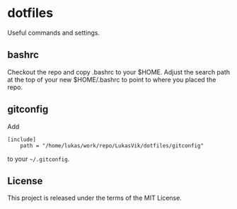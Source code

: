 # dotfiles
Useful commands and settings.

## bashrc
Checkout the repo and copy .bashrc to your $HOME.
Adjust the search path at the top of your new $HOME/.bashrc to point to where you placed the repo.

## gitconfig
Add

```
[include]
    path = "/home/lukas/work/repo/LukasVik/dotfiles/gitconfig"
```

to your ``~/.gitconfig``.

## License
This project is released under the terms of the MIT License.
